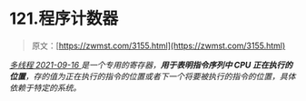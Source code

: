 <!--yml
category: 未分类
date: 0001-01-01 00:00:00
-->

# 121.程序计数器

> 原文：[https://zwmst.com/3155.html](https://zwmst.com/3155.html)

   [ *多线程* ](https://zwmst.com/%e5%a4%9a%e7%ba%bf%e7%a8%8b)*[ <time datetime="2021-09-16T23:49:52+08:00"> 2021-09-16 </time> ](https://zwmst.com/3155.html)  是一个专用的寄存器，**用于表明指令序列中 CPU 正在执行的位置**，存的值为正在执行的指令的位置或者下一个将要被执行的指令的位置，具体依赖于特定的系统。*
